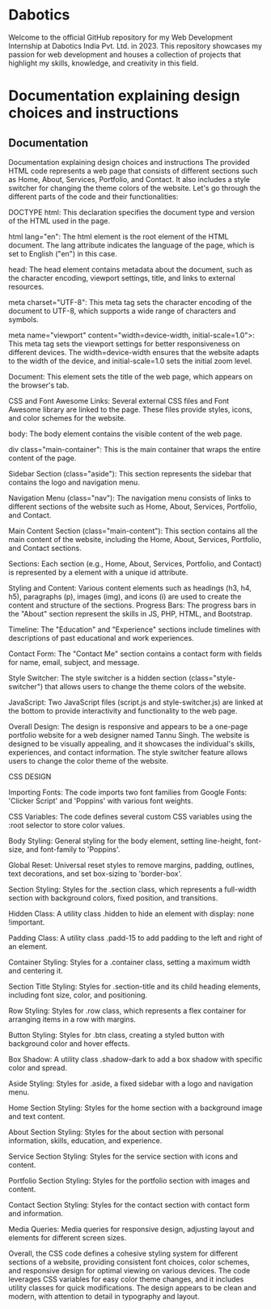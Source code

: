 # Dabotics
Welcome to the official GitHub repository for my Web Development Internship at Dabotics India Pvt. Ltd. in 2023. This repository showcases my passion for web development and houses a collection of projects that highlight my skills, knowledge, and creativity in this field.


# Documentation explaining design choices and instructions




## Documentation


Documentation explaining design choices and instructions
The provided HTML code represents a web page that consists of different sections such as Home, About, Services, Portfolio, and Contact. It also includes a style switcher for changing the theme colors of the website. Let's go through the different parts of the code and their functionalities:


DOCTYPE html: This declaration specifies the document type and version of the HTML used in the 
page.

html lang="en": The html element is the root element of the HTML document. The lang attribute indicates the language of the page, which is set to English ("en") in this case.

head: The head element contains metadata about the document, such as the character encoding, viewport settings, title, and links to external resources.

meta charset="UTF-8": This meta tag sets the character encoding of the document to UTF-8, which supports a wide range of characters and symbols.

meta name="viewport" content="width=device-width, initial-scale=1.0">: This meta tag sets the viewport settings for better responsiveness on different devices. The width=device-width ensures that the website adapts to the width of the device, and initial-scale=1.0 sets the initial zoom level.

Document: This element sets the title of the web page, which appears on the browser's tab.

CSS and Font Awesome Links: Several external CSS files and Font Awesome library are linked to the page. These files provide styles, icons, and color schemes for the website.

body: The body element contains the visible content of the web page.

div class="main-container": This is the main container that wraps the entire content of the page.

Sidebar Section (class="aside"): This section represents the sidebar that contains the logo and navigation menu.

Navigation Menu (class="nav"): The navigation menu consists of links to different sections of the website such as Home, About, Services, Portfolio, and Contact.

Main Content Section (class="main-content"): This section contains all the main content of the website, including the Home, About, Services, Portfolio, and Contact sections.

Sections: Each section (e.g., Home, About, Services, Portfolio, and Contact) is represented by a element with a unique id attribute.

Styling and Content: Various content elements such as headings (h3, h4, h5), paragraphs (p), images (img), and icons (i) are used to create the content and structure of the sections.
Progress Bars: The progress bars in the "About" section represent the skills in JS, PHP, HTML, and Bootstrap.

Timeline: The "Education" and "Experience" sections include timelines with descriptions of past educational and work experiences.

Contact Form: The "Contact Me" section contains a contact form with fields for name, email, subject, and message.

Style Switcher: The style switcher is a hidden section (class="style-switcher") that allows users to change the theme colors of the website.

JavaScript: Two JavaScript files (script.js and style-switcher.js) are linked at the bottom to provide interactivity and functionality to the web page.

Overall Design:
The design is responsive and appears to be a one-page portfolio website for a web designer named Tannu Singh. The website is designed to be visually appealing, and it showcases the individual's skills, experiences, and contact information. The style switcher feature allows users to change the color 
theme of the website.

CSS DESIGN 

Importing Fonts:
The code imports two font families from Google Fonts: 'Clicker Script' and 'Poppins' with various font weights.

CSS Variables:
The code defines several custom CSS variables using the :root selector to store color values.

Body Styling:
General styling for the body element, setting line-height, font-size, and font-family to 'Poppins'.

Global Reset:
Universal reset styles to remove margins, padding, outlines, text decorations, and set box-sizing to 
'border-box'.

Section Styling:
Styles for the .section class, which represents a full-width section with background colors, fixed position, and transitions.

Hidden Class:
A utility class .hidden to hide an element with display: none !important.

Padding Class:
A utility class .padd-15 to add padding to the left and right of an element.

Container Styling:
Styles for a .container class, setting a maximum width and centering it.

Section Title Styling:
Styles for .section-title and its child heading elements, including font size, color, and positioning.

Row Styling:
Styles for .row class, which represents a flex container for arranging items in a row with margins.

Button Styling:
Styles for .btn class, creating a styled button with background color and hover effects.

Box Shadow:
A utility class .shadow-dark to add a box shadow with specific color and spread.

Aside Styling:
Styles for .aside, a fixed sidebar with a logo and navigation menu.

Home Section Styling:
Styles for the home section with a background image and text content.

About Section Styling:
Styles for the about section with personal information, skills, education, and experience.

Service Section Styling:
Styles for the service section with icons and content.

Portfolio Section Styling:
Styles for the portfolio section with images and content.

Contact Section Styling:
Styles for the contact section with contact form and information.

Media Queries:
Media queries for responsive design, adjusting layout and elements for different screen sizes.

Overall, the CSS code defines a cohesive styling system for different sections of a website, providing consistent font choices, color schemes, and responsive design for optimal viewing on various devices. The code leverages CSS variables for easy color theme changes, and it includes utility classes for quick modifications. The design appears to be clean and modern, with attention to detail in typography and layout.
